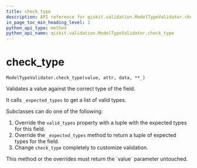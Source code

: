 ```yaml
---
title: check_type
description: API reference for qiskit.validation.ModelTypeValidator.check_type
in_page_toc_min_heading_level: 1
python_api_type: method
python_api_name: qiskit.validation.ModelTypeValidator.check_type
---
```


# check\_type

<span id="qiskit.validation.ModelTypeValidator.check_type" />

`ModelTypeValidator.check_type(value, attr, data, **_)`

Validates a value against the correct type of the field.

It calls `_expected_types` to get a list of valid types.

Subclasses can do one of the following:

1.  Override the `valid_types` property with a tuple with the expected types for this field.
2.  Override the `_expected_types` method to return a tuple of expected types for the field.
3.  Change `check_type` completely to customize validation.

<Admonition title="Note" type="note">
  This method or the overrides must return the `value` parameter untouched.
</Admonition>

